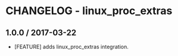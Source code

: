 # CHANGELOG - linux_proc_extras

## 1.0.0 / 2017-03-22

* [FEATURE] adds linux_proc_extras integration.
